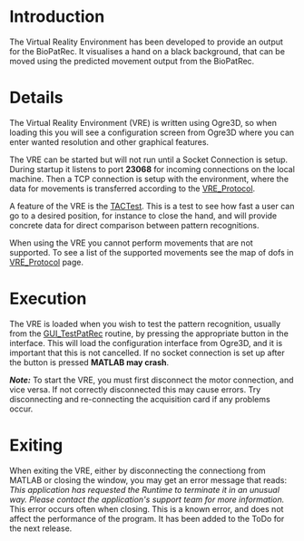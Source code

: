 # Introduction #

The Virtual Reality Environment has been developed to provide an output for the BioPatRec. It visualises a hand on a black background, that can be moved using the predicted movement output from the BioPatRec.


# Details #

The Virtual Reality Environment (VRE) is written using Ogre3D, so when loading this you will see a configuration screen from Ogre3D where you can enter wanted resolution and other graphical features.

The VRE can be started but will not run until a Socket Connection is setup. During startup it listens to port **23068** for incoming connections on the local machine. Then a TCP connection is setup with the environment, where the data for movements is transferred according to the [VRE\_Protocol](VRE_Protocol.md).

A feature of the VRE is the [TACTest](TACTest.md). This is a test to see how fast a user can go to a desired position, for instance to close the hand, and will provide concrete data for direct comparison between pattern recognitions.

When using the VRE you cannot perform movements that are not supported. To see a list of the supported movements see the map of dofs in [VRE\_Protocol](VRE_Protocol.md) page.

# Execution #

The VRE is loaded when you wish to test the pattern recognition, usually from the [GUI\_TestPatRec](GUI_TestPatRec.md) routine, by pressing the appropriate button in the interface. This will load the configuration interface from Ogre3D, and it is important that this is not cancelled. If no socket connection is set up after the button is pressed **MATLAB may crash**.

_**Note:**_ To start the VRE, you must first disconnect the motor connection, and vice versa. If not correctly disconnected this may cause errors. Try disconnecting and re-connecting the acquisition card if any problems occur.

# Exiting #

When exiting the VRE, either by disconnecting the connectiong from MATLAB or closing the window, you may get an error message that reads: _This application has requested the Runtime to terminate it in an unusual way. Please contact the application's support team for more information._
This error occurs often when closing. This is a known error, and does not affect the performance of the program. It has been added to the ToDo for the next release.